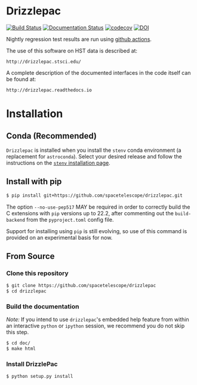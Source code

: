 # Drizzlepac

[![Build Status](https://github.com/spacetelescope/drizzlepac/actions/workflows/ci.yml/badge.svg)](https://github.com/spacetelescope/drizzlepac/actions/workflows/ci.yml)
[![Documentation Status](https://readthedocs.org/projects/drizzlepac/badge/?version=latest)](http://drizzlepac.readthedocs.io/en/latest/?badge=latest)
[![codecov](https://codecov.io/gh/spacetelescope/drizzlepac/branch/master/graph/badge.svg)](https://codecov.io/gh/spacetelescope/drizzlepac)
[![DOI](https://zenodo.org/badge/DOI/10.5281/zenodo.3743274.svg)](https://doi.org/10.5281/zenodo.3743274)

Nightly regression test results are run using [github actions](https://github.com/spacetelescope/RegressionTests/actions/workflows/drizzlepac.yml).

The use of this software on HST data is described at:

    http://drizzlepac.stsci.edu/

A complete description of the documented interfaces in the code itself 
can be found at:

    http://drizzlepac.readthedocs.io


# Installation

## Conda (Recommended)

`Drizzlepac` is installed when you install the `stenv` conda environment (a replacement for `astroconda`). Select your desired release and follow the instructions on the [`stenv` installation page](https://stenv.readthedocs.io/en/latest/getting_started.html). 

## Install with pip

```bash
$ pip install git+https://github.com/spacetelescope/drizzlepac.git
```
The option `--no-use-pep517` MAY be required in order to correctly build 
the C extensions with `pip` versions up to 22.2, after commenting out 
the `build-backend` from the `pyproject.toml` config file.

Support for installing using `pip` is still evolving, so use of this 
command is provided on an experimental basis for now.

## From Source

### Clone this repository
```bash
$ git clone https://github.com/spacetelescope/drizzlepac
$ cd drizzlepac
```

### Build the documentation

*Note:* If you intend to use `drizzlepac`'s embedded help feature from within
an interactive `python` or `ipython` session, we recommend you do not skip
this step.

```bash
$ cd doc/
$ make html
```

### Install DrizzlePac

```bash
$ python setup.py install
```
